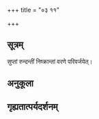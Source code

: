 +++
title = "०३ ११"

+++
## सूत्रम्
सुप्तां रुन्दन्तीं निष्क्रान्तां वरणे परिवर्जयेत्।
## अनुकूला

## गृह्यतात्पर्यदर्शनम्

